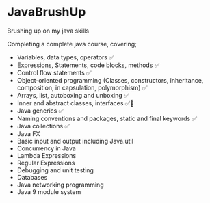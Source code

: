 # JavaBrushUp

Brushing up on my java skills 

Completing a complete java course, covering;

- Variables, data types, operators ✅
- Expressions, Statements, code blocks, methods ✅
- Control flow statements ✅
- Object-oriented programming (Classes, constructors, inheritance, composition, in capsulation, polymorphism) ✅
- Arrays, list, autoboxing and unboxing ✅
- Inner and abstract classes, interfaces ✅🔄
- Java generics ✅
- Naming conventions and packages, static and final keywords ✅
- Java collections ✅
- Java FX
- Basic input and output including Java.util
- Concurrency in Java
- Lambda Expressions 
- Regular Expressions 
- Debugging and unit testing
- Databases
- Java networking programming 
- Java 9 module system 
